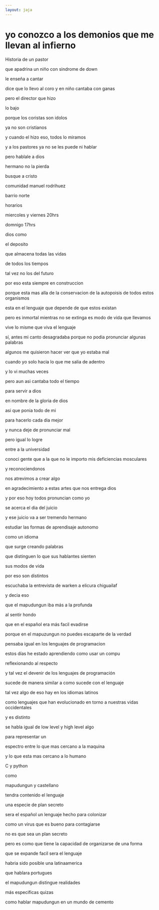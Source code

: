 ```yaml
---
layout: jaja
---
```

# yo conozco a los demonios que me llevan al infierno

Historia de un pastor

que apadrina un niño con sindrome de down

le enseña a cantar

dice que lo llevo al coro y en niño cantaba con ganas

pero el director que hizo

lo bajo

porque los coristas son idolos

ya no son cristianos

y cuando el hizo eso, todos lo miramos


y a los pastores ya no se les puede ni hablar

pero hablale a dios

hermano no la pierda

busque a cristo

comunidad manuel rodrihuez

barrio norte

horarios

miercoles y viernes 20hrs

domnigo 17hrs


dios como

el deposito

que almacena todas las vidas

de todos los tiempos

tal vez no los del futuro

por eso esta siempre en construccion

porque esta mas alla de la conservacion de la autopoisis de
 todos estos organismos

esta en el lenguaje que depende de que estos existan

pero es inmortal mientras no se extinga es modo de vida que
 llevamos

vive lo misme que viva el lenguaje


sí, antes mi canto desagradaba porque no podia pronunciar
 algunas palabras

algunos me quisieron hacer ver que yo estaba mal

cuando yo solo hacia lo que me salia de adentro

y lo vi muchas veces

pero aun asi cantaba todo el tiempo

para servir a dios

en nombre de la gloria de dios

asi que ponia todo de mi

para hacerlo cada dia mejor

y nunca deje de pronunciar mal

pero igual lo logre

entre a la universidad

conoci gente que a la que no le importo mis deficiencias mosculares

y reconociendonos

nos atrevimos a crear algo

en agradecimiento a estas artes que nos entrega dios

y por eso hoy todos pronuncian como yo

se acerca el dia del juicio

y ese juicio va a ser tremendo hermano

estudiar las formas de aprendisaje autonomo

como un idioma

que surge creando palabras

que distinguen lo que sus hablantes sienten

sus modos de vida

por eso son distintos

escuchaba la entrevista de warken a elicura chiguailaf

y decia eso

que el mapudungun iba más a la profunda

al sentir hondo

que en el español era más facil evadirse

porque en el mapuzungun no puedes escaparte de la verdad

pensaba igual en los lenguajes de programacion

estos días he estado aprendiendo como usar un compu

reflexionando al respecto

y tal vez el devenir de los lenguajes de programación

sucede de manera similar a como sucede con el lenguaje

tal vez algo de eso hay en los idiomas latinos

como lenguajes que han evolucionado en torno a nuestras vidas occidentales

y es distinto

se habla igual de low level  y high level algo

para representar un

espectro entre lo que mas cercano a la maquina

y lo que esta mas cercano a lo humano

C y python

como

mapudungun y castellano


tendra contenido el lenguaje

una especie de plan secreto

sera el español un lenguaje hecho para colonizar

como un virus que es bueno para contagiarse

no es que sea un plan secreto

pero es como que tiene la capacidad de organizarse de una forma

que se expande facil
sera el lenguaje

habria sido posible una latinaamerica

que hablara portugues

el mapudungun distingue realidades

más especificas quizas

como hablar mapudungun en un mundo de cemento
